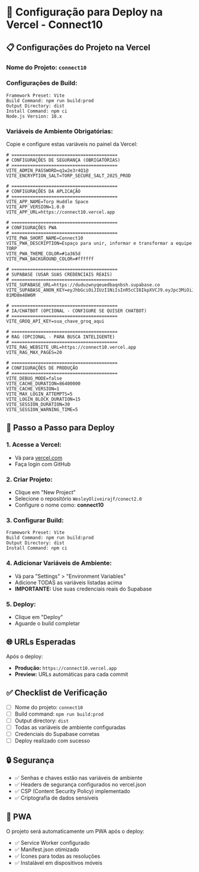 # 🚀 Configuração para Deploy na Vercel - Connect10

## 📋 Configurações do Projeto na Vercel

### **Nome do Projeto:** `connect10`

### **Configurações de Build:**
```
Framework Preset: Vite
Build Command: npm run build:prod
Output Directory: dist
Install Command: npm ci
Node.js Version: 18.x
```

### **Variáveis de Ambiente Obrigatórias:**

Copie e configure estas variáveis no painel da Vercel:

```env
# ========================================
# CONFIGURAÇÕES DE SEGURANÇA (OBRIGATÓRIAS)
# ========================================
VITE_ADMIN_PASSWORD=q1w2e3r4Q1@
VITE_ENCRYPTION_SALT=TORP_SECURE_SALT_2025_PROD

# ========================================
# CONFIGURAÇÕES DA APLICAÇÃO
# ========================================
VITE_APP_NAME=Torp Huddle Space
VITE_APP_VERSION=1.0.0
VITE_APP_URL=https://connect10.vercel.app

# ========================================
# CONFIGURAÇÕES PWA
# ========================================
VITE_PWA_SHORT_NAME=Connect10
VITE_PWA_DESCRIPTION=Espaço para unir, informar e transformar a equipe TORP
VITE_PWA_THEME_COLOR=#1a365d
VITE_PWA_BACKGROUND_COLOR=#ffffff

# ========================================
# SUPABASE (USAR SUAS CREDENCIAIS REAIS)
# ========================================
VITE_SUPABASE_URL=https://duduzwnyqeuedbaqnbsh.supabase.co
VITE_SUPABASE_ANON_KEY=eyJhbGciOiJIUzI1NiIsInR5cCI6IkpXVCJ9.eyJpc3MiOiJzdXBhYmFzZSIsInJlZiI6ImR1ZHV6d255cWV1ZWRiYXFuYnNoIiwicm9sZSI6ImFub24iLCJpYXQiOjE3NTgyNzczMjksImV4cCI6MjA3Mzg1MzMyOX0.AZAff6_lSH12UnFrZvMNOFGprCAJR50-81MD8m48W6M

# ========================================
# IA/CHATBOT (OPCIONAL - CONFIGURE SE QUISER CHATBOT)
# ========================================
VITE_GROQ_API_KEY=sua_chave_groq_aqui

# ========================================
# RAG (OPCIONAL - PARA BUSCA INTELIGENTE)
# ========================================
VITE_RAG_WEBSITE_URL=https://connect10.vercel.app
VITE_RAG_MAX_PAGES=20

# ========================================
# CONFIGURAÇÕES DE PRODUÇÃO
# ========================================
VITE_DEBUG_MODE=false
VITE_CACHE_DURATION=86400000
VITE_CACHE_VERSION=1
VITE_MAX_LOGIN_ATTEMPTS=5
VITE_LOGIN_BLOCK_DURATION=15
VITE_SESSION_DURATION=30
VITE_SESSION_WARNING_TIME=5
```

## 🔧 Passo a Passo para Deploy

### 1. **Acesse a Vercel:**
   - Vá para [vercel.com](https://vercel.com)
   - Faça login com GitHub

### 2. **Criar Projeto:**
   - Clique em "New Project"
   - Selecione o repositório `WesleyOliveirajf/conect2.0`
   - Configure o nome como: **connect10**

### 3. **Configurar Build:**
   ```
   Framework Preset: Vite
   Build Command: npm run build:prod
   Output Directory: dist
   Install Command: npm ci
   ```

### 4. **Adicionar Variáveis de Ambiente:**
   - Vá para "Settings" > "Environment Variables"
   - Adicione TODAS as variáveis listadas acima
   - **IMPORTANTE:** Use suas credenciais reais do Supabase

### 5. **Deploy:**
   - Clique em "Deploy"
   - Aguarde o build completar

## 🌐 URLs Esperadas

Após o deploy:
- **Produção:** `https://connect10.vercel.app`
- **Preview:** URLs automáticas para cada commit

## ✅ Checklist de Verificação

- [ ] Nome do projeto: `connect10`
- [ ] Build command: `npm run build:prod`
- [ ] Output directory: `dist`
- [ ] Todas as variáveis de ambiente configuradas
- [ ] Credenciais do Supabase corretas
- [ ] Deploy realizado com sucesso

## 🔒 Segurança

- ✅ Senhas e chaves estão nas variáveis de ambiente
- ✅ Headers de segurança configurados no vercel.json
- ✅ CSP (Content Security Policy) implementado
- ✅ Criptografia de dados sensíveis

## 📱 PWA

O projeto será automaticamente um PWA após o deploy:
- ✅ Service Worker configurado
- ✅ Manifest.json otimizado
- ✅ Ícones para todas as resoluções
- ✅ Instalável em dispositivos móveis